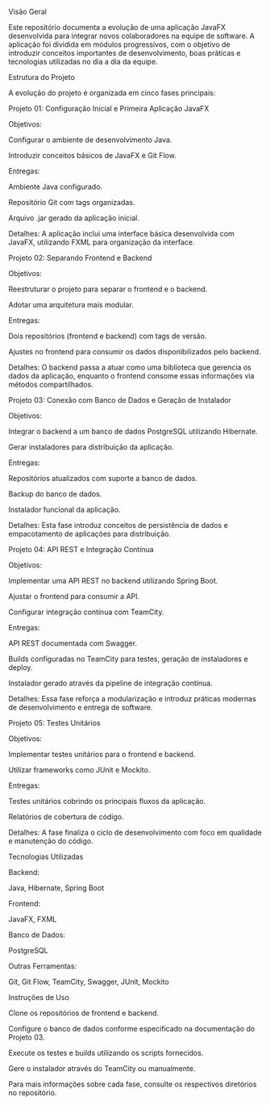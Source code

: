 Visão Geral

Este repositório documenta a evolução de uma aplicação JavaFX desenvolvida para integrar novos colaboradores na equipe de software. A aplicação foi dividida em módulos progressivos, com o objetivo de introduzir conceitos importantes de desenvolvimento, boas práticas e tecnologias utilizadas no dia a dia da equipe.

Estrutura do Projeto

A evolução do projeto é organizada em cinco fases principais:

Projeto 01: Configuração Inicial e Primeira Aplicação JavaFX

Objetivos:

Configurar o ambiente de desenvolvimento Java.

Introduzir conceitos básicos de JavaFX e Git Flow.

Entregas:

Ambiente Java configurado.

Repositório Git com tags organizadas.

Arquivo .jar gerado da aplicação inicial.

Detalhes:
A aplicação inclui uma interface básica desenvolvida com JavaFX, utilizando FXML para organização da interface.

Projeto 02: Separando Frontend e Backend

Objetivos:

Reestruturar o projeto para separar o frontend e o backend.

Adotar uma arquitetura mais modular.

Entregas:

Dois repositórios (frontend e backend) com tags de versão.

Ajustes no frontend para consumir os dados disponibilizados pelo backend.

Detalhes:
O backend passa a atuar como uma biblioteca que gerencia os dados da aplicação, enquanto o frontend consome essas informações via métodos compartilhados.

Projeto 03: Conexão com Banco de Dados e Geração de Instalador

Objetivos:

Integrar o backend a um banco de dados PostgreSQL utilizando Hibernate.

Gerar instaladores para distribuição da aplicação.

Entregas:

Repositórios atualizados com suporte a banco de dados.

Backup do banco de dados.

Instalador funcional da aplicação.

Detalhes:
Esta fase introduz conceitos de persistência de dados e empacotamento de aplicações para distribuição.

Projeto 04: API REST e Integração Contínua

Objetivos:

Implementar uma API REST no backend utilizando Spring Boot.

Ajustar o frontend para consumir a API.

Configurar integração contínua com TeamCity.

Entregas:

API REST documentada com Swagger.

Builds configuradas no TeamCity para testes, geração de instaladores e deploy.

Instalador gerado através da pipeline de integração contínua.

Detalhes:
Essa fase reforça a modularização e introduz práticas modernas de desenvolvimento e entrega de software.

Projeto 05: Testes Unitários

Objetivos:

Implementar testes unitários para o frontend e backend.

Utilizar frameworks como JUnit e Mockito.

Entregas:

Testes unitários cobrindo os principais fluxos da aplicação.

Relatórios de cobertura de código.

Detalhes:
A fase finaliza o ciclo de desenvolvimento com foco em qualidade e manutenção do código.

Tecnologias Utilizadas

Backend:

Java, Hibernate, Spring Boot

Frontend:

JavaFX, FXML

Banco de Dados:

PostgreSQL

Outras Ferramentas:

Git, Git Flow, TeamCity, Swagger, JUnit, Mockito

Instruções de Uso

Clone os repositórios de frontend e backend.

Configure o banco de dados conforme especificado na documentação do Projeto 03.

Execute os testes e builds utilizando os scripts fornecidos.

Gere o instalador através do TeamCity ou manualmente.

Para mais informações sobre cada fase, consulte os respectivos diretórios no repositório.
